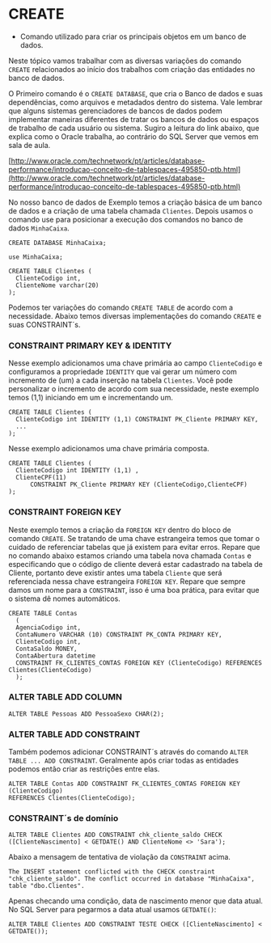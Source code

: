 # CREATE

* Comando utilizado para criar os principais objetos em um banco de dados.

Neste tópico vamos trabalhar com as diversas variações do comando `CREATE` relacionados ao início dos trabalhos com criação das entidades no banco de dados.

O Primeiro comando é o `CREATE DATABASE`, que cria o Banco de dados e suas dependências, como arquivos e metadados dentro do sistema. Vale lembrar que alguns sistemas gerenciadores de bancos de dados podem implementar maneiras diferentes de tratar os bancos de dados ou espaços de trabalho de cada usuário ou sistema. Sugiro a leitura do link abaixo, que explica como o Oracle trabalha, ao contrário do SQL Server que vemos em sala de aula.

[http://www.oracle.com/technetwork/pt/articles/database-performance/introducao-conceito-de-tablespaces-495850-ptb.html](http://www.oracle.com/technetwork/pt/articles/database-performance/introducao-conceito-de-tablespaces-495850-ptb.html)

No nosso banco de dados de Exemplo temos a criação básica de um banco de dados e a criação de uma tabela chamada `Clientes`. Depois usamos o comando use para posicionar a execução dos comandos no banco de dados `MinhaCaixa`.

```text
CREATE DATABASE MinhaCaixa;

use MinhaCaixa;

CREATE TABLE Clientes (
  ClienteCodigo int,
  ClienteNome varchar(20)
);
```

 Podemos ter variações do comando `CREATE TABLE` de acordo com a necessidade. Abaixo temos diversas implementações do comando `CREATE` e suas CONSTRAINT´s.

### CONSTRAINT PRIMARY KEY & IDENTITY

 Nesse exemplo adicionamos uma chave primária ao campo `ClienteCodigo` e configuramos a propriedade `IDENTITY` que vai gerar um número com incremento de \(um\) a cada inserção na tabela `Clientes`. Você pode personalizar o incremento de acordo com sua necessidade, neste exemplo temos \(1,1\) iniciando em um e incrementando um.

```text
CREATE TABLE Clientes (
  ClienteCodigo int IDENTITY (1,1) CONSTRAINT PK_Cliente PRIMARY KEY,
  ...
);
```

 Nesse exemplo adicionamos uma chave primária composta.

```text
CREATE TABLE Clientes (
  ClienteCodigo int IDENTITY (1,1) ,
  ClienteCPF(11)
      CONSTRAINT PK_Cliente PRIMARY KEY (ClienteCodigo,ClienteCPF)
);
```

### CONSTRAINT FOREIGN KEY

 Neste exemplo temos a criação da `FOREIGN KEY` dentro do bloco de comando `CREATE`. Se tratando de uma chave estrangeira temos que tomar o cuidado de referenciar tabelas que já existem para evitar erros. Repare que no comando abaixo estamos criando uma tabela nova chamada `Contas` e especificando que o código de cliente deverá estar cadastrado na tabela de Cliente, portanto deve existir antes uma tabela `Cliente` que será referenciada nessa chave estrangeira `FOREIGN KEY`. Repare que sempre damos um nome para a `CONSTRAINT`, isso é uma boa prática, para evitar que o sistema dê nomes automáticos.

```text
CREATE TABLE Contas
  (
  AgenciaCodigo int,
  ContaNumero VARCHAR (10) CONSTRAINT PK_CONTA PRIMARY KEY,
  ClienteCodigo int,
  ContaSaldo MONEY,
  ContaAbertura datetime
  CONSTRAINT FK_CLIENTES_CONTAS FOREIGN KEY (ClienteCodigo) REFERENCES Clientes(ClienteCodigo)
  );
```

### ALTER TABLE ADD COLUMN

```text
ALTER TABLE Pessoas ADD PessoaSexo CHAR(2);
```

### ALTER TABLE ADD CONSTRAINT

 Também podemos adicionar CONSTRAINT´s através do comando `ALTER TABLE ... ADD CONSTRAINT`. Geralmente após criar todas as entidades podemos então criar as restrições entre elas.

```text
ALTER TABLE Contas ADD CONSTRAINT FK_CLIENTES_CONTAS FOREIGN KEY (ClienteCodigo)
REFERENCES Clientes(ClienteCodigo);
```

### CONSTRAINT´s de domínio

```text
ALTER TABLE Clientes ADD CONSTRAINT chk_cliente_saldo CHECK ([ClienteNascimento] < GETDATE() AND ClienteNome <> 'Sara');
```

 Abaixo a mensagem de tentativa de violação da `CONSTRAINT` acima.

```text
The INSERT statement conflicted with the CHECK constraint "chk_cliente_saldo". The conflict occurred in database "MinhaCaixa", table "dbo.Clientes".
```

 Apenas checando uma condição, data de nascimento menor que data atual. No SQL Server para pegarmos a data atual usamos `GETDATE()`:

```text
ALTER TABLE Clientes ADD CONSTRAINT TESTE CHECK ([ClienteNascimento] < GETDATE());
```



